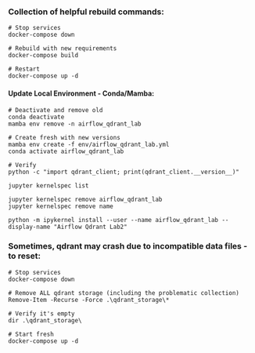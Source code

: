 ### Collection of helpful rebuild commands:

```
# Stop services
docker-compose down

# Rebuild with new requirements
docker-compose build

# Restart
docker-compose up -d
```


#### Update Local Environment - Conda/Mamba:
```
# Deactivate and remove old
conda deactivate
mamba env remove -n airflow_qdrant_lab

# Create fresh with new versions
mamba env create -f env/airflow_qdrant_lab.yml
conda activate airflow_qdrant_lab

# Verify
python -c "import qdrant_client; print(qdrant_client.__version__)"
```


```
jupyter kernelspec list

jupyter kernelspec remove airflow_qdrant_lab
jupyter kernelspec remove name

python -m ipykernel install --user --name airflow_qdrant_lab --display-name "Airflow Qdrant Lab2"
```

### Sometimes, qdrant may crash due to incompatible data files - to reset:

```
# Stop services
docker-compose down

# Remove ALL qdrant storage (including the problematic collection)
Remove-Item -Recurse -Force .\qdrant_storage\*

# Verify it's empty
dir .\qdrant_storage\

# Start fresh
docker-compose up -d
```
